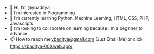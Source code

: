 - 👋 Hi, I’m @ybaditya
- 👀 I’m interested in Programming
- 🌱 I’m currently learning Python, Machine Learning, HTML, CSS, PHP, Javascripts
- 💞️ I’m looking to collaborate on learning because i'm a beginner to advance
- 📫 How to reach me ybaditya@gmail.com (Just Email Me) or click https://ybaditya-000.web.app/ 

<!---
ybaditya/ybaditya is a ✨ special ✨ repository because its `README.md` (this file) appears on your GitHub profile.
You can click the Preview link to take a look at your changes.
--->
